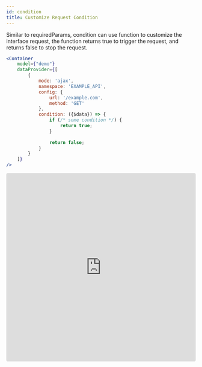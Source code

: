 ```yaml
---
id: condition
title: Customize Request Condition
---
```


Similar to requiredParams, condition can use function to customize the interface request, the function returns true to trigger the request, and returns false to stop the request.

```jsx harmony
<Container
    model={"demo"}
    dataProvider={[
        {
            mode: 'ajax',
            namespace: 'EXAMPLE_API',
            config: {
                url: '/example.com',
                method: 'GET'
            },
            condition: ({$data}) => {
                if (/* some condition */) {
                    return true;
                }
                
                return false;
            }
        }
    ]}
/>
```

<iframe src="https://codesandbox.io/embed/m332l38yjx?fontsize=14&view=editor" title="m332l38yjx" style="width:100%; height:500px; border:0; border-radius: 4px; overflow:hidden;" sandbox="allow-modals allow-forms allow-popups allow-scripts allow-same-origin"></iframe>